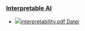 ### [Interpretable AI](https://moodle.jku.at/jku/course/view.php?id=11676#section-12)


* [![](https://moodle.jku.at/jku/theme/image.php/classic/core/1600773234/f/pdf-24)interpretability.pdf Datei](https://moodle.jku.at/jku/mod/resource/view.php?id=4401266)

